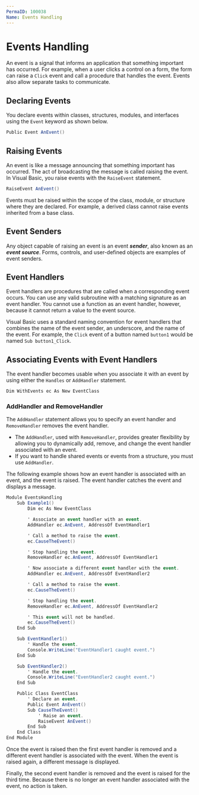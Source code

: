 ```yaml
---
PermaID: 100038
Name: Events Handling
---
```


# Events Handling

An event is a signal that informs an application that something important has occurred. For example, when a user clicks a control on a form, the form can raise a `Click` event and call a procedure that handles the event. Events also allow separate tasks to communicate. 

## Declaring Events

You declare events within classes, structures, modules, and interfaces using the `Event` keyword as shown below.

```csharp
Public Event AnEvent()
```

## Raising Events

An event is like a message announcing that something important has occurred. The act of broadcasting the message is called raising the event. In Visual Basic, you raise events with the `RaiseEvent` statement.

```csharp
RaiseEvent AnEvent()
```

Events must be raised within the scope of the class, module, or structure where they are declared. For example, a derived class cannot raise events inherited from a base class.

## Event Senders

Any object capable of raising an event is an event ***sender***, also known as an ***event source***. Forms, controls, and user-defined objects are examples of event senders.

## Event Handlers

Event handlers are procedures that are called when a corresponding event occurs. You can use any valid subroutine with a matching signature as an event handler. You cannot use a function as an event handler, however, because it cannot return a value to the event source.

Visual Basic uses a standard naming convention for event handlers that combines the name of the event sender, an underscore, and the name of the event. For example, the `Click` event of a button named `button1` would be named `Sub button1_Click`.

## Associating Events with Event Handlers

The event handler becomes usable when you associate it with an event by using either the `Handles` or `AddHandler` statement.

```csharp
Dim WithEvents ec As New EventClass
```

### AddHandler and RemoveHandler

The `AddHandler` statement allows you to specify an event handler and `RemoveHandler` removes the event handler. 

 - The `AddHandler`, used with `RemoveHandler`, provides greater flexibility by allowing you to dynamically add, remove, and change the event handler associated with an event. 
 - If you want to handle shared events or events from a structure, you must use `AddHandler`.

The following example shows how an event handler is associated with an event, and the event is raised. The event handler catches the event and displays a message.

```csharp
Module EventsHandling
    Sub Example1()
        Dim ec As New EventClass

        ' Associate an event handler with an event.
        AddHandler ec.AnEvent, AddressOf EventHandler1

        ' Call a method to raise the event.
        ec.CauseTheEvent()

        ' Stop handling the event.
        RemoveHandler ec.AnEvent, AddressOf EventHandler1

        ' Now associate a different event handler with the event.
        AddHandler ec.AnEvent, AddressOf EventHandler2

        ' Call a method to raise the event.
        ec.CauseTheEvent()

        ' Stop handling the event.
        RemoveHandler ec.AnEvent, AddressOf EventHandler2

        ' This event will not be handled.
        ec.CauseTheEvent()
    End Sub

    Sub EventHandler1()
        ' Handle the event.
        Console.WriteLine("EventHandler1 caught event.")
    End Sub

    Sub EventHandler2()
        ' Handle the event.
        Console.WriteLine("EventHandler2 caught event.")
    End Sub

    Public Class EventClass
        ' Declare an event.
        Public Event AnEvent()
        Sub CauseTheEvent()
            ' Raise an event.
            RaiseEvent AnEvent()
        End Sub
    End Class
End Module
```

Once the event is raised then the first event handler is removed and a different event handler is associated with the event. When the event is raised again, a different message is displayed.

Finally, the second event handler is removed and the event is raised for the third time. Because there is no longer an event handler associated with the event, no action is taken.